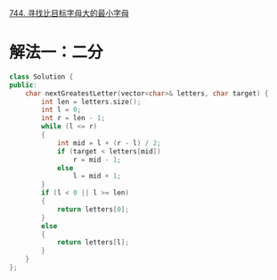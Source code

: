 [744. 寻找比目标字母大的最小字母](https://leetcode-cn.com/problems/find-smallest-letter-greater-than-target/description/)



# 解法一：二分

```C++
class Solution {
public:
    char nextGreatestLetter(vector<char>& letters, char target) {
        int len = letters.size();
        int l = 0;
        int r = len - 1;
        while (l <= r)
        {
            int mid = l + (r - l) / 2;
            if (target < letters[mid])
                r = mid - 1;
            else
                l = mid + 1;
        }
        if (l < 0 || l >= len)
        {
            return letters[0];
        }
        else
        {
            return letters[l];
        }
    }
};

```
